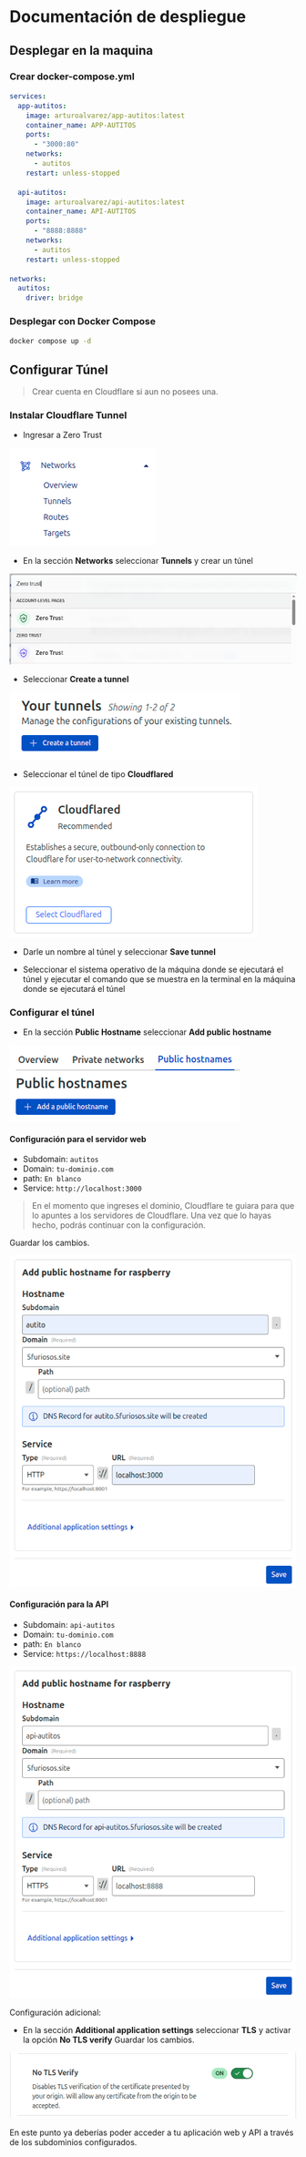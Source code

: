 # Documentación de despliegue

## Desplegar en la maquina

### Crear docker-compose.yml

```yaml
services:
  app-autitos:
    image: arturoalvarez/app-autitos:latest
    container_name: APP-AUTITOS
    ports:
      - "3000:80"
    networks:
      - autitos
    restart: unless-stopped
  
  api-autitos:
    image: arturoalvarez/api-autitos:latest
    container_name: API-AUTITOS
    ports:
      - "8888:8888"
    networks:
      - autitos
    restart: unless-stopped

networks:
  autitos:
    driver: bridge
```

### Desplegar con Docker Compose

```bash
docker compose up -d
```

## Configurar Túnel

> Crear cuenta en Cloudflare si aun no posees una.

### Instalar Cloudflare Tunnel

- Ingresar a Zero Trust

![Zero Trust](./deploy-images/zerotrust.png)

- En la sección **Networks** seleccionar **Tunnels** y crear un túnel

![Tunnels](./deploy-images/tunnels.png)

- Seleccionar **Create a tunnel**

![create-tunnel](./deploy-images/crear-tunel.png)

- Seleccionar el túnel de tipo **Cloudflared**

![cloudflared](./deploy-images/cloudflared.png)

- Darle un nombre al túnel y seleccionar **Save tunnel**

- Seleccionar el sistema operativo de la máquina donde se ejecutará el túnel y ejecutar el comando que se muestra en la terminal en la máquina donde se ejecutará el túnel

### Configurar el túnel

- En la sección **Public Hostname** seleccionar **Add public hostname**

![public-hostname](./deploy-images/public-hostname.png)

#### Configuración para el servidor web

- Subdomain: `autitos`
- Domain: `tu-dominio.com`
- path: `En blanco`
- Service: `http://localhost:3000`

> En el momento que ingreses el dominio, Cloudflare te guiara para que lo apuntes a los servidores de Cloudflare. Una vez que lo hayas hecho, podrás continuar con la configuración.

Guardar los cambios.

![servidor-web](./deploy-images/servidor-web.png)

#### Configuración para la API

- Subdomain: `api-autitos`
- Domain: `tu-dominio.com`
- path: `En blanco`
- Service: `https://localhost:8888`

![servidor-api](./deploy-images/servidor-api.png)

Configuración adicional:

- En la sección **Additional application settings** seleccionar **TLS** y activar la opción **No TLS verify**
Guardar los cambios.

![additional-config](./deploy-images/additional-config.png)

En este punto ya deberías poder acceder a tu aplicación web y API a través de los subdominios configurados.
